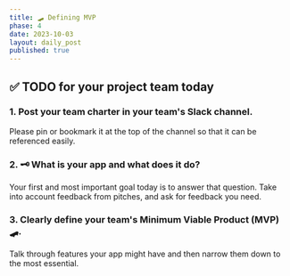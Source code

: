 ```yaml
---
title: 🛹 Defining MVP
phase: 4
date: 2023-10-03
layout: daily_post
published: true
---
```


## ✅ TODO for your project team today

### 1. Post your team charter in your team's Slack channel.

Please pin or bookmark it at the top of the channel so that it can be referenced easily.

### 2. 🗝️ What is your app and what does it do?

Your first and most important goal today is to answer that question. Take into account feedback from pitches, and ask for feedback you need.

### 3. Clearly define your team's Minimum Viable Product (MVP) 🛹.

Talk through features your app might have and then narrow them down to the most essential.
